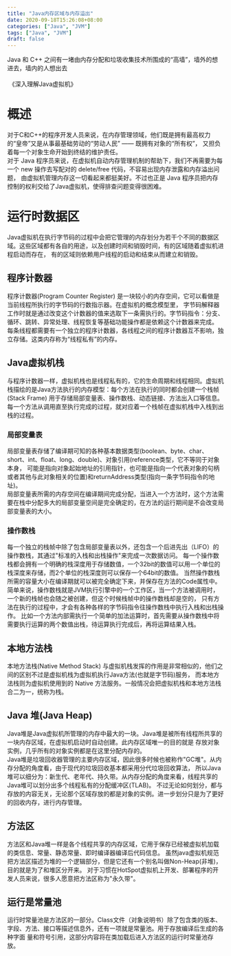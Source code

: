 ```yaml
---
title: "Java内存区域与内存溢出"
date: 2020-09-18T15:26:08+08:00
categories: ["Java", "JVM"]
tags: ["Java", "JVM"]
draft: false
---
```


Java 和 C++ 之间有一堵由内存分配和垃圾收集技术所围成的“高墙”，墙外的想进去，墙内的人想出去  
&nbsp;&nbsp;&nbsp;&nbsp;&nbsp;&nbsp;&nbsp;&nbsp;&nbsp;&nbsp;&nbsp;&nbsp;&nbsp;&nbsp;&nbsp;&nbsp;&nbsp;&nbsp;&nbsp;&nbsp;&nbsp;&nbsp;&nbsp;&nbsp;&nbsp;&nbsp;&nbsp;&nbsp;&nbsp;&nbsp;&nbsp;&nbsp;&nbsp;&nbsp;&nbsp;&nbsp;&nbsp;&nbsp;&nbsp;&nbsp;&nbsp;&nbsp;&nbsp;&nbsp;&nbsp;&nbsp;&nbsp;&nbsp;&nbsp;&nbsp;&nbsp;&nbsp;&nbsp;&nbsp;&nbsp;&nbsp;&nbsp;&nbsp;&nbsp;&nbsp;&nbsp;&nbsp;&nbsp;&nbsp;&nbsp;&nbsp;&nbsp;&nbsp;&nbsp;&nbsp;&nbsp;&nbsp;&nbsp;&nbsp;&nbsp;&nbsp;&nbsp;&nbsp;&nbsp;&nbsp;&nbsp;&nbsp;&nbsp;&nbsp;&nbsp;&nbsp;&nbsp;&nbsp;&nbsp;&nbsp;&nbsp;&nbsp;&nbsp;&nbsp;&nbsp;&nbsp;&nbsp;&nbsp;&nbsp;&nbsp;&nbsp;&nbsp;&nbsp;&nbsp;&nbsp;&nbsp;&nbsp;&nbsp;&nbsp;&nbsp;&nbsp;&nbsp;&nbsp;&nbsp;&nbsp;&nbsp;&nbsp;&nbsp;&nbsp;&nbsp;&nbsp;&nbsp;&nbsp;&nbsp;&nbsp;&nbsp;&nbsp;&nbsp;&nbsp;《深入理解Java虚拟机》


<!--more-->

# 概述

对于C和C++的程序开发人员来说，在内存管理领域，他们既是拥有最高权力的“皇帝”又是从事最基础劳动的“劳动人民” —— 既拥有对象的“所有权”，
又担负着每一个对象生命开始到终结的维护责任。  
对于 Java 程序员来说，在虚拟机自动内存管理机制的帮助下，我们不再需要为每一个 new 操作去写配对的 delete/free 代码，不容易出现内存泄露和内存溢出问题，
由虚拟机管理内存这一切看起来都挺美好。不过也正是 Java 程序员把内存控制的权利交给了Java虚拟机，使得排查问题变得很困难。

# 运行时数据区
Java虚拟机在执行字节码的过程中会把它管理的内存划分为若干个不同的数据区域。这些区域都有各自的用途，以及创建时间和销毁时间，有的区域随着虚拟机进程启动而存在，
有的区域则依赖用户线程的启动和结束从而建立和销毁。
## 程序计数器

程序计数器(Program Counter Register) 是一块较小的内存空间，它可以看做是当前线程所执行的字节码的行数指示器。在虚拟机的概念模型里，
字节码解释器工作时就是通过改变这个计数器的值来选取下一条需执行的。字节码指令：分支、循环、跳转、异常处理、线程恢复等基础功能操作都是依赖这个计数器来完成。
每条线程都需要有一个独立的程序计数器，各线程之间的程序计数器互不影响，独立存储。这类内存称为“线程私有”的内存。

## Java虚拟机栈
与程序计数器一样，虚拟机栈也是线程私有的，它的生命周期和线程相同。虚拟机栈描绘的是Java方法执行的内存模型：每个方法在执行的同时都会创建一个栈帧(Stack Frame)
用于存储局部变量表、操作数栈、动态链接、方法出入口等信息。每一个方法从调用直至执行完成的过程，就对应着一个栈帧在虚拟机栈中入栈到出栈的过程。

### 局部变量表
局部变量表存储了编译期可知的各种基本数据类型(boolean、byte、char、short、int、float、long、double)、对象引用(reference类型，它不等同于对象本身，
可能是指向对象起始地址的引用指针，也可能是指向一个代表对象的句柄或者其他与此对象相关的位置)和returnAddress类型(指向一条字节码指令的地址)。  
局部变量表所需的内存空间在编译期间完成分配，当进入一个方法时，这个方法需要在栈中分配多大的局部变量空间是完全确定的，在方法的运行期间是不会改变局部变量表的大小。

### 操作数栈
每一个独立的栈帧中除了包含局部变量表以外，还包含一个后进先出（LIFO）的操作数栈，其通过"标准的入栈和出栈操作"来完成一次数据访问。
每一个操作数栈都会拥有一个明确的栈深度用于存储数值，一个32bit的数值可以用一个单位的栈深度来存储，而2个单位的栈深度则可以保存一个64bit的数值。
当然操作数栈所需的容量大小在编译期就可以被完全确定下来，并保存在方法的Code属性中。  
简单来说，操作数栈就是JVM执行引擎中的一个工作区，当一个方法被调用时，一个新的栈帧也会随之被创建，但这个时候栈帧中的操作数栈却是空的，
只有方法在执行的过程中，才会有各种各样的字节码指令往操作数栈中执行入栈和出栈操作。
比如一个方法内部需执行一个简单的加法运算时，首先需要从操作数栈中将需要执行运算的两个数值出栈，待运算执行完成后，再将运算结果入栈。

## 本地方法栈
本地方法栈(Native Method Stack) 与虚拟机栈发挥的作用是非常相似的，他们之间的区别不过是虚拟机栈为虚拟机执行Java方法(也就是字节码)服务，
而本地方法栈则为虚拟机使用到的 Native 方法服务。一般情况会把虚拟机栈和本地方法栈合二为一，统称为栈。 

## Java 堆(Java Heap)
Java堆是Java虚拟机所管理的内存中最大的一块。Java堆是被所有线程所共享的一块内存区域，在虚拟机启动时自动创建。此内存区域唯一的目的就是
存放对象实例，几乎所有的对象实例都是在这里分配内存的。  
Java堆是垃圾回收器管理的主要内存区域，因此很多时候也被称作"GC堆"。从内存分配的角度看，由于现代的垃圾回收基本都采用分代垃圾回收算法，
所以Java堆可以细分为：新生代、老年代、持久带。从内存分配的角度来看，线程共享的Java堆可以划分出多个线程私有的分配缓冲区(TLAB)。
不过无论如何划分，都与存放的内容无关，无论那个区域存放的都是对象的实例。进一步划分只是为了更好的回收内存，进行内存管理。

## 方法区
方法区和Java堆一样是各个线程共享的内存区域，它用于保存已经被虚拟机加载的类信息、常量、静态常量、即时编译器编译后代码信息。
虽然java虚拟机规范把方法区描述为堆的一个逻辑部分，但是它还有一个别名叫做Non-Heap(非堆)，目的就是为了和堆区分开来。
对于习惯在HotSpot虚拟机上开发、部署程序的开发人员来说，很多人愿意把方法区称为"永久带"。

## 运行是常量池
运行时常量池是方法区的一部分。Class文件（对象说明书）除了包含类的版本、字段、方法、接口等描述信息外，还有一项就是常量池。用于存放编译后生成的各种字面
量和符号引用，这部分内容将在类加载后进入方法区的运行时常量池存放。
